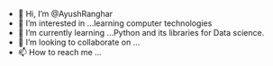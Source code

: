 - 👋 Hi, I’m @AyushRanghar
- 👀 I’m interested in ...learning computer technologies
- 🌱 I’m currently learning ...Python and its libraries for Data science.
- 💞️ I’m looking to collaborate on ... 
- 📫 How to reach me ...

<!---
AyushRanghar/AyushRanghar is a ✨ special ✨ repository because its `README.md` (this file) appears on your GitHub profile.
You can click the Preview link to take a look at your changes.
--->
